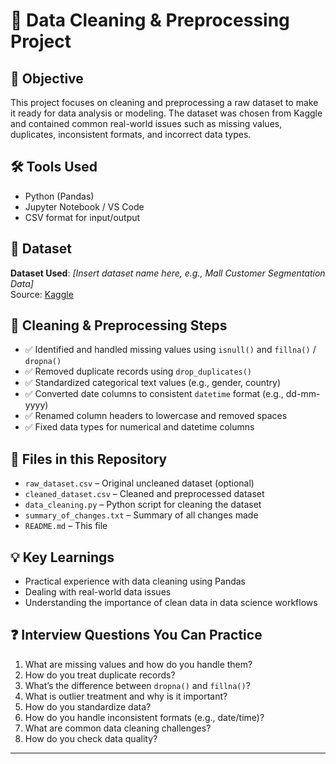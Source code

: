 # 🧹 Data Cleaning & Preprocessing Project

## 📌 Objective
This project focuses on cleaning and preprocessing a raw dataset to make it ready for data analysis or modeling. The dataset was chosen from Kaggle and contained common real-world issues such as missing values, duplicates, inconsistent formats, and incorrect data types.

## 🛠 Tools Used
- Python (Pandas)
- Jupyter Notebook / VS Code
- CSV format for input/output

## 🧪 Dataset
**Dataset Used**: *[Insert dataset name here, e.g., Mall Customer Segmentation Data]*  
Source: [Kaggle](https://www.kaggle.com/)  

## 🧼 Cleaning & Preprocessing Steps
- ✅ Identified and handled missing values using `isnull()` and `fillna()` / `dropna()`
- ✅ Removed duplicate records using `drop_duplicates()`
- ✅ Standardized categorical text values (e.g., gender, country)
- ✅ Converted date columns to consistent `datetime` format (e.g., dd-mm-yyyy)
- ✅ Renamed column headers to lowercase and removed spaces
- ✅ Fixed data types for numerical and datetime columns

## 📂 Files in this Repository
- `raw_dataset.csv` – Original uncleaned dataset (optional)
- `cleaned_dataset.csv` – Cleaned and preprocessed dataset
- `data_cleaning.py` – Python script for cleaning the dataset
- `summary_of_changes.txt` – Summary of all changes made
- `README.md` – This file

## 💡 Key Learnings
- Practical experience with data cleaning using Pandas
- Dealing with real-world data issues
- Understanding the importance of clean data in data science workflows

## ❓ Interview Questions You Can Practice
1. What are missing values and how do you handle them?
2. How do you treat duplicate records?
3. What’s the difference between `dropna()` and `fillna()`?
4. What is outlier treatment and why is it important?
5. How do you standardize data?
6. How do you handle inconsistent formats (e.g., date/time)?
7. What are common data cleaning challenges?
8. How do you check data quality?

---

